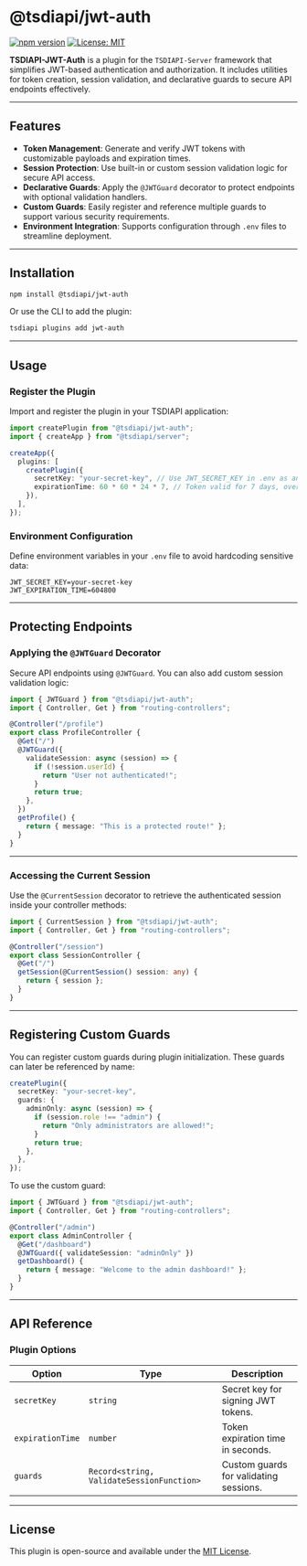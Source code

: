 # @tsdiapi/jwt-auth

[![npm version](https://badge.fury.io/js/%40tsdiapi%2Fjwt-auth.svg)](https://badge.fury.io/js/%40tsdiapi%2Fjwt-auth)
[![License: MIT](https://img.shields.io/badge/License-MIT-yellow.svg)](https://opensource.org/licenses/MIT)

**TSDIAPI-JWT-Auth** is a plugin for the `TSDIAPI-Server` framework that simplifies JWT-based authentication and authorization. It includes utilities for token creation, session validation, and declarative guards to secure API endpoints effectively.

---

## Features

- **Token Management**: Generate and verify JWT tokens with customizable payloads and expiration times.
- **Session Protection**: Use built-in or custom session validation logic for secure API access.
- **Declarative Guards**: Apply the `@JWTGuard` decorator to protect endpoints with optional validation handlers.
- **Custom Guards**: Easily register and reference multiple guards to support various security requirements.
- **Environment Integration**: Supports configuration through `.env` files to streamline deployment.

---

## Installation

```bash
npm install @tsdiapi/jwt-auth
```

Or use the CLI to add the plugin:

```bash
tsdiapi plugins add jwt-auth
```

---

## Usage

### Register the Plugin

Import and register the plugin in your TSDIAPI application:

```typescript
import createPlugin from "@tsdiapi/jwt-auth";
import { createApp } from "@tsdiapi/server";

createApp({
  plugins: [
    createPlugin({
      secretKey: "your-secret-key", // Use JWT_SECRET_KEY in .env as an alternative
      expirationTime: 60 * 60 * 24 * 7, // Token valid for 7 days, override with JWT_EXPIRATION_TIME in .env
    }),
  ],
});
```

### Environment Configuration

Define environment variables in your `.env` file to avoid hardcoding sensitive data:

```env
JWT_SECRET_KEY=your-secret-key
JWT_EXPIRATION_TIME=604800
```

---

## Protecting Endpoints

### Applying the `@JWTGuard` Decorator

Secure API endpoints using `@JWTGuard`. You can also add custom session validation logic:

```typescript
import { JWTGuard } from "@tsdiapi/jwt-auth";
import { Controller, Get } from "routing-controllers";

@Controller("/profile")
export class ProfileController {
  @Get("/")
  @JWTGuard({
    validateSession: async (session) => {
      if (!session.userId) {
        return "User not authenticated!";
      }
      return true;
    },
  })
  getProfile() {
    return { message: "This is a protected route!" };
  }
}
```

---

### Accessing the Current Session

Use the `@CurrentSession` decorator to retrieve the authenticated session inside your controller methods:

```typescript
import { CurrentSession } from "@tsdiapi/jwt-auth";
import { Controller, Get } from "routing-controllers";

@Controller("/session")
export class SessionController {
  @Get("/")
  getSession(@CurrentSession() session: any) {
    return { session };
  }
}
```

---

## Registering Custom Guards

You can register custom guards during plugin initialization. These guards can later be referenced by name:

```typescript
createPlugin({
  secretKey: "your-secret-key",
  guards: {
    adminOnly: async (session) => {
      if (session.role !== "admin") {
        return "Only administrators are allowed!";
      }
      return true;
    },
  },
});
```

To use the custom guard:

```typescript
import { JWTGuard } from "@tsdiapi/jwt-auth";
import { Controller, Get } from "routing-controllers";

@Controller("/admin")
export class AdminController {
  @Get("/dashboard")
  @JWTGuard({ validateSession: "adminOnly" })
  getDashboard() {
    return { message: "Welcome to the admin dashboard!" };
  }
}
```

---

## API Reference

### Plugin Options

| Option           | Type                                      | Description                            |
| ---------------- | ----------------------------------------- | -------------------------------------- |
| `secretKey`      | `string`                                  | Secret key for signing JWT tokens.     |
| `expirationTime` | `number`                                  | Token expiration time in seconds.      |
| `guards`         | `Record<string, ValidateSessionFunction>` | Custom guards for validating sessions. |

---

## License

This plugin is open-source and available under the [MIT License](LICENSE).
